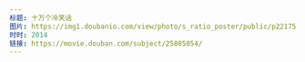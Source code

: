 ```yaml
---
标题: 十万个冷笑话
图片: https://img1.doubanio.com/view/photo/s_ratio_poster/public/p2217523448.jpg
时时: 2014
链接: https://movie.douban.com/subject/25805054/
---
```

